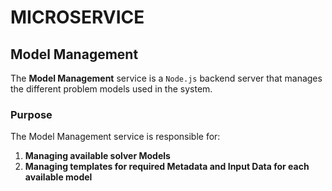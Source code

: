 # MICROSERVICE

## Model Management

The **Model Management** service is a `Node.js` backend server that manages the different problem models used in the system. 

### Purpose

The Model Management service is responsible for:

1. **Managing available solver Models**
2. **Managing templates for required Metadata and Input Data for each available model**

